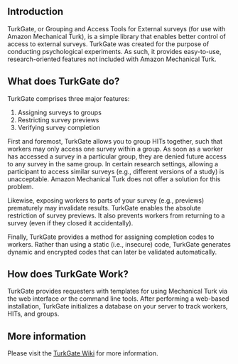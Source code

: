 ## Introduction
TurkGate, or Grouping and Access Tools for External surveys (for use
with Amazon Mechanical Turk), is a simple library that enables better
control of access to external surveys. TurkGate was created for the
purpose of conducting psychological experiments. As such, it provides
easy-to-use, research-oriented features not included with Amazon
Mechanical Turk.

## What does TurkGate do?

TurkGate comprises three major features:

1.  Assigning surveys to groups
2.  Restricting survey previews
3.  Verifying survey completion

First and foremost, TurkGate allows you to group HITs together, such
that workers may only access one survey within a group. As soon as a
worker has accessed a survey in a particular group, they are denied
future access to any survey in the same group. In certain research
settings, allowing a participant to access similar surveys (e.g.,
different versions of a study) is unacceptable. Amazon Mechanical Turk
does not offer a solution for this problem.

Likewise, exposing workers to parts of your survey (e.g., previews)
prematurely may invalidate results. TurkGate enables the absolute
restriction of survey previews. It also prevents workers from returning
to a survey (even if they closed it accidentally).

Finally, TurkGate provides a method for assigning completion codes to
workers. Rather than using a static (i.e., insecure) code, TurkGate
generates dynamic and encrypted codes that can later be validated
automatically.

## How does TurkGate Work?

TurkGate provides requesters with templates for using Mechanical Turk
via the web interface *or* the command line tools. After performing a
web-based installation, TurkGate initializes a database on your server
to track workers, HITs, and groups.

## More information
Please visit the [TurkGate Wiki](https://github.com/gideongoldin/TurkGate/wiki "TurkGate Wiki") for more information.